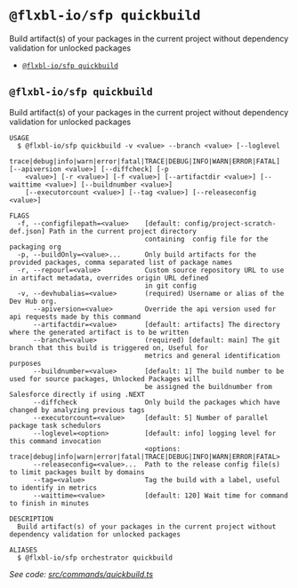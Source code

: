 `@flxbl-io/sfp quickbuild`
=========================

Build artifact(s) of your packages in the current project without dependency validation for unlocked packages

* [`@flxbl-io/sfp quickbuild`](#flxbliosfp-quickbuild)

## `@flxbl-io/sfp quickbuild`

Build artifact(s) of your packages in the current project without dependency validation for unlocked packages

```
USAGE
  $ @flxbl-io/sfp quickbuild -v <value> --branch <value> [--loglevel
    trace|debug|info|warn|error|fatal|TRACE|DEBUG|INFO|WARN|ERROR|FATAL] [--apiversion <value>] [--diffcheck] [-p
    <value>] [-r <value>] [-f <value>] [--artifactdir <value>] [--waittime <value>] [--buildnumber <value>]
    [--executorcount <value>] [--tag <value>] [--releaseconfig <value>]

FLAGS
  -f, --configfilepath=<value>    [default: config/project-scratch-def.json] Path in the current project directory
                                  containing  config file for the packaging org
  -p, --buildOnly=<value>...      Only build artifacts for the provided packages, comma separated list of package names
  -r, --repourl=<value>           Custom source repository URL to use in artifact metadata, overrides origin URL defined
                                  in git config
  -v, --devhubalias=<value>       (required) Username or alias of the Dev Hub org.
      --apiversion=<value>        Override the api version used for api requests made by this command
      --artifactdir=<value>       [default: artifacts] The directory where the generated artifact is to be written
      --branch=<value>            (required) [default: main] The git branch that this build is triggered on, Useful for
                                  metrics and general identification purposes
      --buildnumber=<value>       [default: 1] The build number to be used for source packages, Unlocked Packages will
                                  be assigned the buildnumber from Salesforce directly if using .NEXT
      --diffcheck                 Only build the packages which have changed by analyzing previous tags
      --executorcount=<value>     [default: 5] Number of parallel package task schedulors
      --loglevel=<option>         [default: info] logging level for this command invocation
                                  <options: trace|debug|info|warn|error|fatal|TRACE|DEBUG|INFO|WARN|ERROR|FATAL>
      --releaseconfig=<value>...  Path to the release config file(s) to limit packages built by domains
      --tag=<value>               Tag the build with a label, useful to identify in metrics
      --waittime=<value>          [default: 120] Wait time for command to finish in minutes

DESCRIPTION
  Build artifact(s) of your packages in the current project without dependency validation for unlocked packages

ALIASES
  $ @flxbl-io/sfp orchestrator quickbuild
```

_See code: [src/commands/quickbuild.ts](https://github.com/flxbl-io/sfp)_
